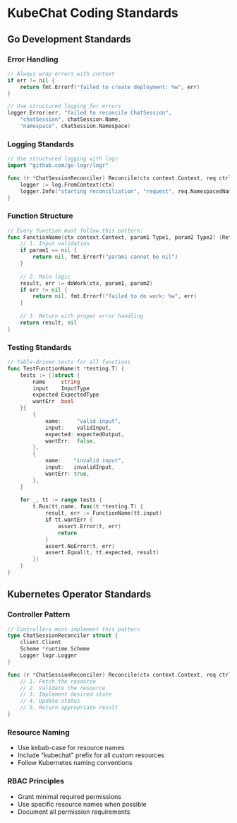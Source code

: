 # KubeChat Coding Standards

## Go Development Standards

### Error Handling
```go
// Always wrap errors with context
if err != nil {
    return fmt.Errorf("failed to create deployment: %w", err)
}

// Use structured logging for errors
logger.Error(err, "failed to reconcile ChatSession", 
    "chatSession", chatSession.Name, 
    "namespace", chatSession.Namespace)
```

### Logging Standards
```go
// Use structured logging with logr
import "github.com/go-logr/logr"

func (r *ChatSessionReconciler) Reconcile(ctx context.Context, req ctrl.Request) {
    logger := log.FromContext(ctx)
    logger.Info("starting reconciliation", "request", req.NamespacedName)
}
```

### Function Structure
```go
// Every function must follow this pattern:
func FunctionName(ctx context.Context, param1 Type1, param2 Type2) (ReturnType, error) {
    // 1. Input validation
    if param1 == nil {
        return nil, fmt.Errorf("param1 cannot be nil")
    }
    
    // 2. Main logic
    result, err := doWork(ctx, param1, param2)
    if err != nil {
        return nil, fmt.Errorf("failed to do work: %w", err)
    }
    
    // 3. Return with proper error handling
    return result, nil
}
```

### Testing Standards
```go
// Table-driven tests for all functions
func TestFunctionName(t *testing.T) {
    tests := []struct {
        name     string
        input    InputType
        expected ExpectedType
        wantErr  bool
    }{
        {
            name:     "valid input",
            input:    validInput,
            expected: expectedOutput,
            wantErr:  false,
        },
        {
            name:    "invalid input",
            input:   invalidInput,
            wantErr: true,
        },
    }
    
    for _, tt := range tests {
        t.Run(tt.name, func(t *testing.T) {
            result, err := FunctionName(tt.input)
            if tt.wantErr {
                assert.Error(t, err)
                return
            }
            assert.NoError(t, err)
            assert.Equal(t, tt.expected, result)
        })
    }
}
```

## Kubernetes Operator Standards

### Controller Pattern
```go
// Controllers must implement this pattern
type ChatSessionReconciler struct {
    client.Client
    Scheme *runtime.Scheme
    Logger logr.Logger
}

func (r *ChatSessionReconciler) Reconcile(ctx context.Context, req ctrl.Request) (ctrl.Result, error) {
    // 1. Fetch the resource
    // 2. Validate the resource
    // 3. Implement desired state
    // 4. Update status
    // 5. Return appropriate result
}
```

### Resource Naming
- Use kebab-case for resource names
- Include "kubechat" prefix for all custom resources
- Follow Kubernetes naming conventions

### RBAC Principles
- Grant minimal required permissions
- Use specific resource names when possible
- Document all permission requirements
